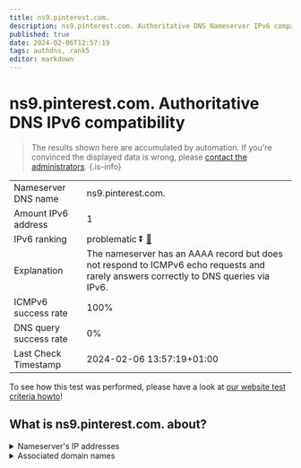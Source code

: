 ```yaml
---
title: ns9.pinterest.com.
description: ns9.pinterest.com. Authoritative DNS Nameserver IPv6 compatibility
published: true
date: 2024-02-06T12:57:19
tags: authdns, rank5
editor: markdown
---
```


# ns9.pinterest.com. Authoritative DNS IPv6 compatibility

> The results shown here are accumulated by automation. If you're convinced the displayed data is wrong, please [contact the administrators](/howto/chat). 
{.is-info}




|   |   |
| - | - |
| Nameserver DNS name | ns9.pinterest.com.
| Amount IPv6 address | 1
| IPv6 ranking | problematic :arrow_double_down: [🔗](/howto/ranking) |
| Explanation | The nameserver has an AAAA record but does not respond to ICMPv6 echo requests and rarely answers correctly to DNS queries via IPv6. |
| ICMPv6 success rate | 100%|
| DNS query success rate | 0% |
| Last Check Timestamp | 2024-02-06 13:57:19+01:00 |

To see how this test was performed, please have a look at [our website test criteria howto](/howto/testcriteria/authdns)!


## What is ns9.pinterest.com. about?




<details>
<summary>Nameserver's IP addresses</summary>

2400:cb00:2049:1::a29f:1fa

</details>



<details>
<summary>Associated domain names</summary>

www.pinterest.com

</details>
